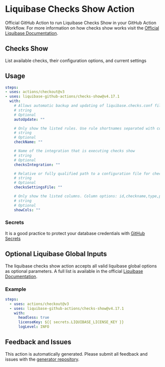 # Liquibase Checks Show Action
Official GitHub Action to run Liquibase Checks Show in your GitHub Action Workflow. For more information on how checks show works visit the [Official Liquibase Documentation](https://docs.liquibase.com/commands/home.html).
## Checks Show
List available checks, their configuration options, and current settings
## Usage
```yaml
steps:
- uses: actions/checkout@v3
- uses: liquibase-github-actions/checks-show@v4.17.1
  with:
    # Allows automatic backup and updating of liquibase.checks.conf file when new quality checks are available. Options: [on|off]
    # string
    # Optional
    autoUpdate: ""

    # Only show the listed rules. Use rule shortnames separated with commas to list all required rules. Use "all", to select all the rules (used by default, if the parameter isn"t set).
    # string
    # Optional
    checkName: ""

    # Name of the integration that is executing checks show
    # string
    # Optional
    checksIntegration: ""

    # Relative or fully qualified path to a configuration file for checks execution
    # string
    # Optional
    checksSettingsFile: ""

    # Only show the listed columns. Column options: id,checkname,type,priority,shortname,scope,enabled,severity,customization,description. Use commas to separate column names. Use "all" to select all the columns.
    # string
    # Optional
    showCols: ""

```

### Secrets
It is a good practice to protect your database credentials with [GitHub Secrets](https://docs.github.com/en/actions/security-guides/encrypted-secrets)

## Optional Liquibase Global Inputs
The liquibase checks show action accepts all valid liquibase global options as optional parameters. A full list is available in the official [Liquibase Documentation](https://docs.liquibase.com/parameters/command-parameters.html).

### Example
```yaml
steps:
  - uses: actions/checkout@v3
  - uses: liquibase-github-actions/checks-show@v4.17.1
    with:
      headless: true
      licenseKey: ${{ secrets.LIQUIBASE_LICENSE_KEY }}
      logLevel: INFO
```

## Feedback and Issues
This action is automatically generated. Please submit all feedback and issues with the [generator repository](https://github.com/liquibase/github-action-generator/issues).
